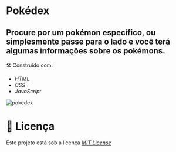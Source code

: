 # Pokédex
Procure por um pokémon específico, ou simplesmente passe para o lado e você terá algumas informações 
sobre os pokémons.
---
🛠️ Construído com:
* _HTML_
* _CSS_
* _JavaScript_

![pokedex](https://user-images.githubusercontent.com/110541376/211201817-5efd339f-b54c-41de-ac02-aad0323bd7a5.png)

# 📄 Licença
Este projeto está sob a licença [_MIT License_](https://github.com/BrunoAmadei/pokedex/blob/main/LICENSE)

